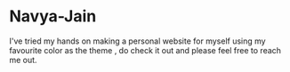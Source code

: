 # Navya-Jain
I've tried my hands on making a personal website for myself using my favourite color as the theme , do check it out and please feel free to reach me out.
